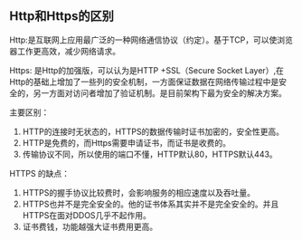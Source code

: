 ## Http和Https的区别

Http:是互联网上应用最广泛的一种网络通信协议（约定）。基于TCP，可以使浏览器工作更高效，减少网络请求。

Https: 是Http的加强版，可以认为是HTTP +SSL（Secure Socket Layer）,在Http的基础上增加了一些列的安全机制，一方面保证数据在网络传输过程中是安全的，另一方面对访问者增加了验证机制。是目前架构下最为安全的解决方案。

主要区别：

1. HTTP的连接时无状态的，HTTPS的数据传输时证书加密的，安全性更高。
2. HTTP是免费的，而Https需要申请证书，而证书是收费的。
3. 传输协议不同，所以使用的端口不懂，HTTP默认80，HTTPS默认443。

HTTPS 的缺点：

1. HTTPS的握手协议比较费时，会影响服务的相应速度以及吞吐量。
2. HTTPS也并不是完全安全的。他的证书体系其实并不是完全安全的。并且HTTPS在面对DDOS几乎不起作用。
3. 证书费钱，功能越强大证书费用更高。